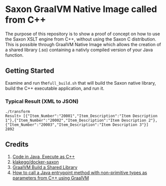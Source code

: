 # Saxon GraalVM Native Image called from C++

The purpose of this repository is to show a proof of concept on how to use the Saxon XSLT engine from C++, without using the Saxon C distribution. This is possible through GraalVM Native Image which allows the creation of a shared library (.so) containing a nativly compiled version of your Java function.

## Getting Started

Examine and run the`full_build.sh` that will build the Saxon native library, build the C++ executable application, and run it.


### Typical Result (XML to JSON)
```
./transform
Result> [{"Item_Number":"20001","Item_Description":"Item Description 1"},{"Item_Number":"20002","Item_Description":"Item Description 2"},{"Item_Number":"20003","Item_Description":"Item Description 3"}]
2892
```


## Credits

1. [Code in Java, Execute as C++](https://towardsdatascience.com/code-in-java-execute-as-c-921f5db45f20)
2. [klakegg/docker-saxon](https://github.com/klakegg/docker-saxon)
3. [GraalVM Build a Shared Library](https://www.graalvm.org/reference-manual/native-image/#build-a-shared-library)
4. [How to call a Java entrypoint method with non-primitive types as parameters from C++ using GraalVM](https://stackoverflow.com/questions/64060787/how-to-call-a-java-entrypoint-method-with-non-primitive-types-as-parameters-from)
